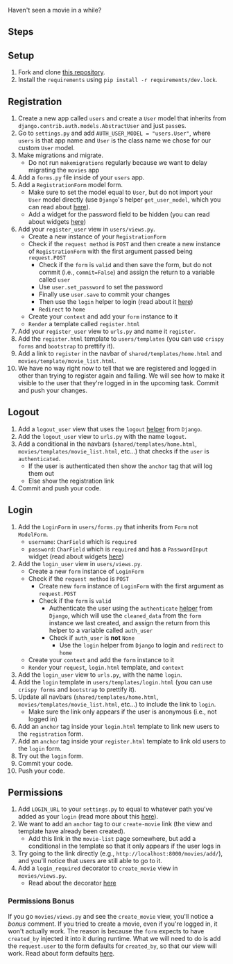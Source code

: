 Haven't seen a movie in a while?

## Steps

## Setup

1. Fork and clone [this repository](https://github.com/malthunayan/TASK-Django-M12-Authentication-and-Permissions-II).
2. Install the `requirements` using `pip install -r requirements/dev.lock`.

## Registration

1. Create a new app called `users` and create a `User` model that inherits from `django.contrib.auth.models.AbstractUser` and just `pass`es.
2. Go to `settings.py` and add `AUTH_USER_MODEL = "users.User"`, where `users` is that app name and `User` is the class name we chose for our custom `User` model.
3. Make migrations and migrate.
   - Do not run `makemigrations` regularly because we want to delay migrating the `movies` app
4. Add a `forms.py` file inside of your `users` app.
5. Add a `RegistrationForm` model form.
   - Make sure to set the model equal to `User`, but do not import your `User` model directly (use `Django`'s helper `get_user_model`, which you can read about [here](https://docs.djangoproject.com/en/4.0/topics/auth/customizing/#referencing-the-user-model)).
   - Add a widget for the password field to be hidden (you can read about widgets [here](https://docs.djangoproject.com/en/4.0/ref/forms/widgets/))
6. Add your `register_user` view in `users/views.py`.
   - Create a new instance of your `RegistrationForm`
   - Check if the `request method` is `POST` and then create a new instance of `RegistrationForm` with the first argument passed being `request.POST`
     - Check if the `form` is `valid` and then save the form, but do not commit (i.e., `commit=False`) and assign the return to a variable called `user`
     - Use `user.set_password` to set the password
     - Finally use `user.save` to commit your changes
     - Then use the `login` helper to login (read about it [here](https://docs.djangoproject.com/en/4.0/topics/auth/default/#how-to-log-a-user-in))
     - `Redirect` to `home`
   - Create your `context` and add your `form` instance to it
   - `Render` a template called `register.html`
7. Add your `register_user` view to `urls.py` and name it `register`.
8. Add the `register.html` template to `users/templates` (you can use `crispy forms` and `bootstrap` to prettify it).
9. Add a link to `register` in the navbar of `shared/templates/home.html` and `movies/template/movie_list.html`.
10. We have no way right now to tell that we are registered and logged in other than trying to register again and failing. We will see how to make it visible to the user that they're logged in in the upcoming task. Commit and push your changes.

## Logout

1. Add a `logout_user` view that uses the `logout` [helper](https://docs.djangoproject.com/en/4.0/topics/auth/default/#how-to-log-a-user-out) from `Django`.
2. Add the `logout_user` view to `urls.py` with the name `logout`.
3. Add a conditional in the navbars (`shared/templates/home.html`, `movies/templates/movie_list.html`, etc...) that checks if the `user` is `authenticated`.
   - If the user is authenticated then show the `anchor` tag that will log them out
   - Else show the registration link
4. Commit and push your code.

## Login

1. Add the `LoginForm` in `users/forms.py` that inherits from `Form` not `ModelForm`.
   - `username`: `CharField` which is `required`
   - `password`: `CharField` which is `required` and has a `PasswordInput` widget (read about widgets [here](https://docs.djangoproject.com/en/4.0/ref/forms/widgets/))
2. Add the `login_user` view in `users/views.py`.
   - Create a new `form` instance of `LoginForm`
   - Check if the `request method` is `POST`
     - Create new `form` instance of `LoginForm` with the first argument as `request.POST`
     - Check if the `form` is `valid`
       - Authenticate the user using the `authenticate` [helper](https://docs.djangoproject.com/en/4.0/topics/auth/default/#authenticating-users) from `Django`, which will use the `cleaned_data` from the `form` instance we last created, and assign the return from this helper to a variable called `auth_user`
       - Check if `auth_user` is **not** `None`
         - Use the `login` helper from `Django` to login and `redirect` to `home`
   - Create your `context` and add the `form` instance to it
   - `Render` your `request`, `login.html` template, and `context`
3. Add the `login_user` view to `urls.py`, with the name `login`.
4. Add the `login` template in `users/templates/login.html` (you can use `crispy forms` and `bootstrap` to prettify it).
5. Update all navbars (`shared/templates/home.html`, `movies/templates/movie_list.html`, etc...) to include the link to `login`.
   - Make sure the link only appears if the user is anonymous (i.e., not logged in)
6. Add an `anchor` tag inside your `login.html` template to link new users to the `registration` form.
7. Add an `anchor` tag inside your `register.html` template to link old users to the `login` form.
8. Try out the `login` form.
9. Commit your code.
10. Push your code.

## Permissions

1. Add `LOGIN_URL` to your `settings.py` to equal to whatever path you've added as your `login` (read more about this [here](https://docs.djangoproject.com/en/4.0/ref/settings/#login-url)).
2. We want to add an `anchor` tag to our `create-movie` link (the view and template have already been created).
   - Add this link in the `movie-list` page somewhere, but add a conditional in the template so that it only appears if the user logs in
3. Try going to the link directly (e.g., `http://localhost:8000/movies/add/`), and you'll notice that users are still able to go to it.
4. Add a `login_required` decorator to `create_movie` view in `movies/views.py`.
   - Read about the decorator [here](https://docs.djangoproject.com/en/4.0/topics/auth/default/#the-login-required-decorator)

### Permissions Bonus

If you go `movies/views.py` and see the `create_movie` view, you'll notice a _bonus_ comment. If you tried to create a movie, even if you're logged in, it won't actually work. The reason is because the `form` expects to have `created_by` injected it into it during runtime. What we will need to do is add the `request.user` to the form defaults for `created_by`, so that our view will work. Read about form defaults [here](https://docs.djangoproject.com/en/4.0/ref/forms/api/#initial-form-values).
